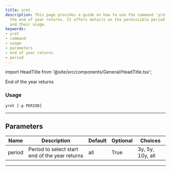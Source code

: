 ```yaml
---
title: yret
description: This page provides a guide on how to use the command 'yret' for determining
  the end of year returns. It offers details on the permissible period selections
  and their usage.
keywords:
- yret
- command
- usage
- parameters
- end of year returns
- period
---
```


import HeadTitle from '@site/src/components/General/HeadTitle.tsx';

<HeadTitle title="portfolio/yret - Reference | OpenBB Terminal Docs" />

End of the year returns

### Usage

```python
yret [-p PERIOD]
```

---

## Parameters

| Name | Description | Default | Optional | Choices |
| ---- | ----------- | ------- | -------- | ------- |
| period | Period to select start end of the year returns | all | True | 3y, 5y, 10y, all |

---
